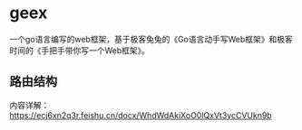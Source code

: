 # geex
一个go语言编写的web框架，基于极客兔兔的《Go语言动手写Web框架》和极客时间的《手把手带你写一个Web框架》。


## 路由结构
内容详解：https://ecj6xn2q3r.feishu.cn/docx/WhdWdAkiXoO0lQxVt3ycCVUkn9b
